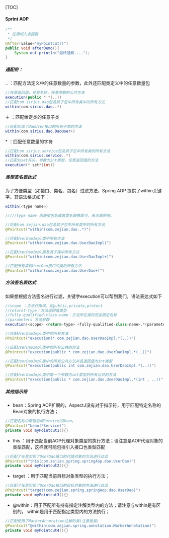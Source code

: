 
[TOC]


#### Sprint AOP

```java
/**
 * 应用切入点函数
 */
@After(value="myPointcut()")
public void afterDemo(){
    System.out.println("最终通知....");
}
```
##### 通配符：


.. ：匹配方法定义中的任意数量的参数，此外还匹配类定义中的任意数量包

```java
//任意返回值，任意名称，任意参数的公共方法
execution(public * *(..))
//匹配com.sirius.dao包及其子包中所有类中的所有方法
within(com.sirius.dao..*)
```

＋ ：匹配给定类的任意子类
```java
//匹配实现了DaoUser接口的所有子类的方法
within(com.sirius.dao.DaoUser+)
```
\* ：匹配任意数量的字符


```java
//匹配com.sirius.service包及其子包中所有类的所有方法
within(com.sirius.service..*)
//匹配以set开头，参数为int类型，任意返回值的方法
execution(* set*(int))
```


##### 类型签名表达式

为了方便类型（如接口、类名、包名）过滤方法，Spring AOP 提供了within关键字。其语法格式如下：



```java
within(<type name>)

/////type name 则使用包名或者类名替换即可，来点案例吧。

//匹配com.zejian.dao包及其子包中所有类中的所有方法
@Pointcut("within(com.zejian.dao..*)")

//匹配UserDaoImpl类中所有方法
@Pointcut("within(com.zejian.dao.UserDaoImpl)")

//匹配UserDaoImpl类及其子类中所有方法
@Pointcut("within(com.zejian.dao.UserDaoImpl+)")

//匹配所有实现UserDao接口的类的所有方法
@Pointcut("within(com.zejian.dao.UserDao+)")
```
##### 方法签名表达式
如果想根据方法签名进行过滤，关键字execution可以帮到我们，语法表达式如下
```java
//scope ：方法作用域，如public,private,protect
//returnt-type：方法返回值类型
//fully-qualified-class-name：方法所在类的完全限定名称
//parameters 方法参数
execution(<scope> <return-type> <fully-qualified-class-name>.*(parameters))

//匹配UserDaoImpl类中的所有方法
@Pointcut("execution(* com.zejian.dao.UserDaoImpl.*(..))")

//匹配UserDaoImpl类中的所有公共的方法
@Pointcut("execution(public * com.zejian.dao.UserDaoImpl.*(..))")

//匹配UserDaoImpl类中的所有公共方法并且返回值为int类型
@Pointcut("execution(public int com.zejian.dao.UserDaoImpl.*(..))")

//匹配UserDaoImpl类中第一个参数为int类型的所有公共的方法
@Pointcut("execution(public * com.zejian.dao.UserDaoImpl.*(int , ..))")

```

##### 其他指示符
+ bean：Spring AOP扩展的，AspectJ没有对于指示符，用于匹配特定名称的Bean对象的执行方法；
```java
//匹配名称中带有后缀Service的Bean。
@Pointcut("bean(*Service)")
private void myPointcut1(){}
```
+ this ：用于匹配当前AOP代理对象类型的执行方法；请注意是AOP代理对象的类型匹配，这样就可能包括引入接口也类型匹配

```java
//匹配了任意实现了UserDao接口的代理对象的方法进行过滤
@Pointcut("this(com.zejian.spring.springAop.dao.UserDao)")
private void myPointcut2(){}
```
+ target ：用于匹配当前目标对象类型的执行方法；
```java
//匹配了任意实现了UserDao接口的目标对象的方法进行过滤
@Pointcut("target(com.zejian.spring.springAop.dao.UserDao)")
private void myPointcut3(){}
```

+ @within：用于匹配所有持有指定注解类型内的方法；请注意与within是有区别的， within是用于匹配指定类型内的方法执行；

```java
//匹配使用了MarkerAnnotation注解的类(注意是类)
@Pointcut("@within(com.zejian.spring.annotation.MarkerAnnotation)")
private void myPointcut4(){}
```